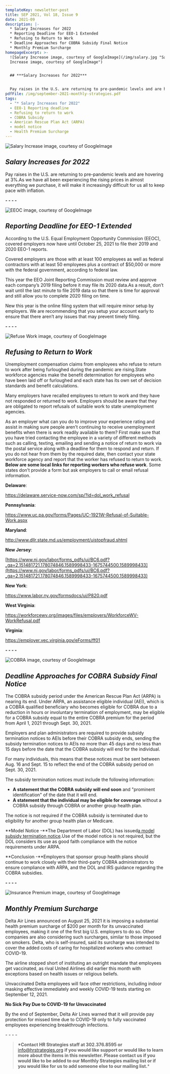 ```yaml
---
templateKey: newsletter-post
title: SEP 2021, Vol 18, Issue 9
date: 2021-09
description: |-
  * Salary Increases for 2022
  * Reporting Deadline for EEO-1 Extended
  * Refusing to Return to Work
  * Deadline Approaches for COBRA Subsidy Final Notice
  * Monthly Premium Surcharge
homepageExcerpt: >-
  ![Salary Increase image, courtesy of GoogleImage](/img/salary.jpg "Salary
  Increase image, courtesy of GoogleImage")


  ## ***Salary Increases for 2022***


  Pay raises in the U.S. are returning to pre-pandemic levels and are hovering at 3%.As we have all been experiencing the rising prices in almost everything we purchase, it will make it increasingly difficult for us all to keep pace with inflation.
pdfFile: /img/september-2021-monthly-strategies.pdf
tags:
  - "* Salary Increases for 2022"
  - EEO-1 Reporting deadline
  - Refusing to return to work
  - COBRA Subsidy
  - American Rescue Plan Act (ARPA)
  - model notice
  - Health Premium Surcharge
---
```

![Salary Increase image, courtesy of GoogleImage](/img/salary.jpg "Salary Increase image, courtesy of GoogleImage")

## ***Salary Increases for 2022***

Pay raises in the U.S. are returning to pre-pandemic levels and are hovering at 3%.As we have all been experiencing the rising prices in almost everything we purchase, it will make it increasingly difficult for us all to keep pace with inflation.

***\- - - -***

![EEOC image, courtesy of GoogleImage](/img/eeoc.jpg "EEOC image, courtesy of GoogleImage")

## ***Reporting Deadline for EEO-1 Extended***

According to the U.S. Equal Employment Opportunity Commission (EEOC), covered employers now have until October 25, 2021 to file their 2019 and 2020 EEO-1 reports.

Covered employers are those with at least 100 employees as well as federal contractors with at least 50 employees plus a contract of $50,000 or more with the federal government, according to federal law.

This year the EEO Joint Reporting Commission must review and approve each company’s 2019 filing before it may file its 2020 data.As a result, don’t wait until the last minute to file 2019 data so that there is time for approval and still allow you to complete 2020 filing on time.

New this year is the online filing system that will require minor setup by employers. We are recommending that you setup your account early to ensure that there aren’t any issues that may prevent timely filing.

***\- - - -***

![Refuse Work image, courtesy of GoogleImage ](/img/refuse-work.jpg "Refuse Work image, courtesy of GoogleImage ")

## ***Refusing to Return to Work***

Unemployment compensation claims from employees who refuse to return to work after being furloughed during the pandemic are rising.State workforce agencies make the benefit determination for employees who have been laid off or furloughed and each state has its own set of decision standards and benefit calculations.

Many employers have recalled employees to return to work and they have not responded or returned to work. Employers should be aware that they are obligated to report refusals of suitable work to state unemployment agencies.

As an employer what can you do to improve your experience rating and assist in making sure people aren’t continuing to receive unemployment benefits when there is work readily available to them? First make sure that you have tried contacting the employee in a variety of different methods such as calling, texting, emailing and sending a notice of return to work via the postal service along with a deadline for them to respond and return. If you do not hear from them by the required date, then contact your state workforce agency and report that the worker has refused to return to work. **Below are some local links for reporting workers who refuse work**. Some states don’t provide a form but ask employers to call or email refusal information.

**Delaware**:

<https://delaware.service-now.com/sp/?id=dol_work_refusal>

**Pennsylvania**:

<https://www.uc.pa.gov/forms/Pages/UC-1921W-Refusal-of-Suitable-Work.aspx>

**Maryland**:

<http://www.dllr.state.md.us/employment/uistopfraud.shtml>

**New Jersey**:

[https://www.nj.gov/labor/forms_pdfs/ui/BC6.pdf?_ga=2.151481721.178074846.1589998433-1675744500.1589998433](https://www.nj.gov/labor/forms_pdfs/ui/BC6.pdf?_ga=2.151481721.178074846.1589998433-1675744500.1589998433)

**New York**:

<https://www.labor.ny.gov/formsdocs/ui/P820.pdf>

**West Virginia**:

<https://workforcewv.org/images/files/employers/WorkforceWV-WorkRefusal.pdf>

**Virginia**:

<https://employer.vec.virginia.gov/eForms/ff01>

***\- - - -***

![COBRA image, courtesy of GoogleImage](/img/cobra.png "COBRA image, courtesy of GoogleImage")

## ***Deadline Approaches for COBRA Subsidy Final Notice***

The COBRA subsidy period under the American Rescue Plan Act (ARPA) is nearing its end. Under ARPA, an assistance eligible individual (AEI), which is a COBRA qualified beneficiary who becomes eligible for COBRA due to a reduction in hours or involuntary termination of employment, may be eligible for a COBRA subsidy equal to the entire COBRA premium for the period from April 1, 2021 through Sept. 30, 2021.

Employers and plan administrators are required to provide subsidy termination notices to AEIs before their COBRA subsidy ends, sending the subsidy termination notices to AEIs no more than 45 days and no less than 15 days before the date that the COBRA subsidy will end for the individual.

For many individuals, this means that these notices must be sent between Aug. 16 and Sept. 15 to reflect the end of the COBRA subsidy period on Sept. 30, 2021.

The subsidy termination notices must include the following information:

* **A statement that the COBRA subsidy will end soon** and "prominent identification" of the date that it will end.
* **A statement that the individual may be eligible for coverage** without a COBRA subsidy through COBRA or another group health plan.

The notice is not required if the COBRA subsidy is terminated due to eligibility for another group health plan or Medicare.

**Model Notice -**The Department of Labor (DOL) has issued[a model subsidy termination notice](https://www.dol.gov/sites/dolgov/files/ebsa/laws-and-regulations/laws/cobra/premium-subsidy/notice-of-premium-assistance-expiration-premium.pdf).Use of the model notice is not required, but the DOL considers its use as good faith compliance with the notice requirements under ARPA.

**Conclusion -**Employers that sponsor group health plans should continue to work closely with their third-party COBRA administrators to ensure compliance with ARPA, and the DOL and IRS guidance regarding the COBRA subsidies.

***\- - - -***

![Insurance Premium image, courtesy of GoogleImage](/img/insurance-premium.jpg "Insurance Premium image, courtesy of GoogleImage")

## ***Monthly Premium Surcharge***

Delta Air Lines announced on August 25, 2021 it is imposing a substantial health premium surcharge of $200 per month for its unvaccinated employees, making it one of the first big U.S. employers to do so. Other companies are also considering such surcharges, similar to those imposed on smokers. Delta, who is self-insured, said its surcharge was intended to cover the added costs of caring for hospitalized workers who contract COVID-19.

The airline stopped short of instituting an outright mandate that employees get vaccinated, as rival United Airlines did earlier this month with exceptions based on health issues or religious beliefs.

Unvaccinated Delta employees will face other restrictions, including indoor masking effective immediately and weekly COVID-19 tests starting on September 12, 2021.

**No Sick Pay Due to COVID-19 for Unvaccinated**

By the end of September, Delta Air Lines warned that it will provide pay protection for missed time due to COVID-19 only to fully vaccinated employees experiencing breakthrough infections.

\- - - -

> **\*Contact HR Strategies staff at 302.376.8595 or** [info@hrstrategies.org](mailto:info@hrstrategies.org) **if you would like support or would like to learn more about the items in this newsletter. Please contact us if you would like to be added to our Monthly Strategies mailing list or if you would like for us to add someone else to our mailing list.***